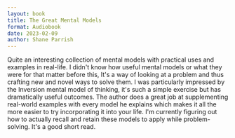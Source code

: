 ```yaml
---
layout: book
title: The Great Mental Models
format: Audiobook
date: 2023-02-09
author: Shane Parrish
---
```


Quite an interesting collection of mental models with practical uses and examples in real-life. I didn't know how useful mental models or what they were for that matter before this, It's a way of looking at a problem and thus crafting new and novel ways to solve them. I was particularly impressed by the Inversion mental model of thinking, it's such a simple exercise but has dramatically useful outcomes. The author does a great job at supplementing real-world examples with every model he explains which makes it all the more easier to try incorporating it into your life. I'm currently figuring out how to actually recall and retain these models to apply while problem-solving. It's a good short read.
